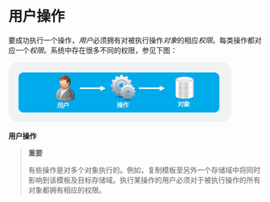 # 用户操作

要成功执行一个操作，*用户*必须拥有对被执行操作*对象*的相应*权限*。每类操作都对应一个*权限*。系统中存在很多不同的权限，参见下图：

![用户操作](../../images/Users_and_Roles-Actions.png)

**用户操作**

> **重要**
>
> 有些操作是对多个对象执行的。例如，复制模板至另外一个存储域中将同时影响到该模板及目标存储域。执行某操作的用户必须对于被执行操作的所有对象都拥有相应的权限。
